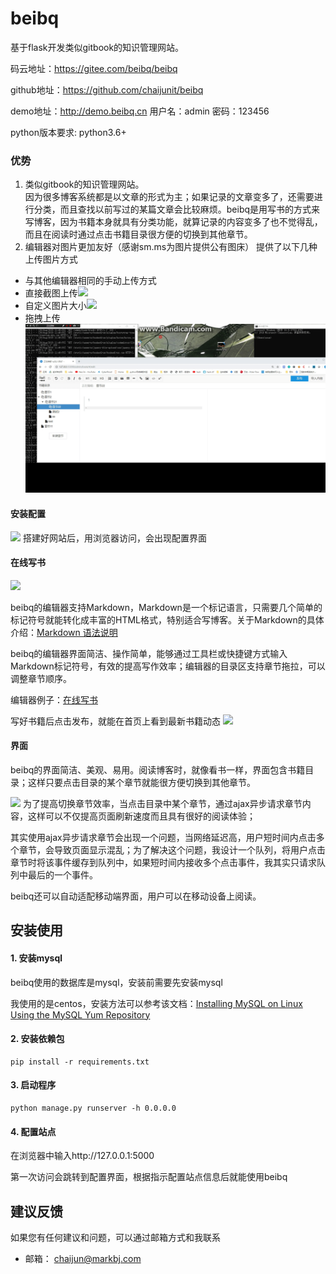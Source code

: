# beibq

基于flask开发类似gitbook的知识管理网站。

码云地址：https://gitee.com/beibq/beibq

github地址：https://github.com/chaijunit/beibq

demo地址：http://demo.beibq.cn
用户名：admin
密码：123456

python版本要求: python3.6+
### 优势
1. 类似gitbook的知识管理网站。  
因为很多博客系统都是以文章的形式为主；如果记录的文章变多了，还需要进行分类，而且查找以前写过的某篇文章会比较麻烦。beibq是用写书的方式来写博客，因为书籍本身就具有分类功能，就算记录的内容变多了也不觉得乱，而且在阅读时通过点击书籍目录很方便的切换到其他章节。
2. 编辑器对图片更加友好（感谢sm.ms为图片提供公有图床）
  提供了以下几种上传图片方式
  + 与其他编辑器相同的手动上传方式
  + 直接截图上传![](doc/image/shoudongjietu.gif)
  + 自定义图片大小![](doc/image/gaibianshangchuan.gif)
  + 拖拽上传![](doc/image/drop.gif)
  



#### 安装配置
![](https://github.com/chaijunit/beibq/blob/master/doc/image/start.png)
搭建好网站后，用浏览器访问，会出现配置界面


#### 在线写书

![](https://github.com/chaijunit/beibq/blob/master/doc/image/book.png)

beibq的编辑器支持Markdown，Markdown是一个标记语言，只需要几个简单的标记符号就能转化成丰富的HTML格式，特别适合写博客。关于Markdown的具体介绍：[Markdown 语法说明](https://www.appinn.com/markdown/)

beibq的编辑器界面简洁、操作简单，能够通过工具栏或快捷键方式输入Markdown标记符号，有效的提高写作效率；编辑器的目录区支持章节拖拉，可以调整章节顺序。

编辑器例子：[在线写书](https://www.beibq.cn/bookeditor/book)

写好书籍后点击发布，就能在首页上看到最新书籍动态
![](https://github.com/chaijunit/beibq/blob/master/doc/image/home.png)

#### 界面

beibq的界面简洁、美观、易用。阅读博客时，就像看书一样，界面包含书籍目录；这样只要点击目录的某个章节就能很方便切换到其他章节。

![](https://github.com/chaijunit/beibq/blob/master/doc/image/reader.png)
为了提高切换章节效率，当点击目录中某个章节，通过ajax异步请求章节内容，这样可以不仅提高页面刷新速度而且具有很好的阅读体验；

其实使用ajax异步请求章节会出现一个问题，当网络延迟高，用户短时间内点击多个章节，会导致页面显示混乱；为了解决这个问题，我设计一个队列，将用户点击章节时将该事件缓存到队列中，如果短时间内接收多个点击事件，我其实只请求队列中最后的一个事件。

beibq还可以自动适配移动端界面，用户可以在移动设备上阅读。



## 安装使用

#### 1. 安装mysql

beibq使用的数据库是mysql，安装前需要先安装mysql

我使用的是centos，安装方法可以参考该文档：[Installing MySQL on Linux Using the MySQL Yum Repository](https://dev.mysql.com/doc/refman/5.7/en/linux-installation-yum-repo.html)

#### 2. 安装依赖包

```
pip install -r requirements.txt
```

#### 3. 启动程序

```
python manage.py runserver -h 0.0.0.0
```

#### 4. 配置站点
在浏览器中输入http://127.0.0.1:5000


第一次访问会跳转到配置界面，根据指示配置站点信息后就能使用beibq

## 建议反馈
如果您有任何建议和问题，可以通过邮箱方式和我联系

- 邮箱： chaijun@markbj.com


